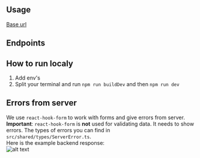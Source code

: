 ## Usage

[Base url](https://project-midnight-backend.onrender.com/)

## Endpoints

## How to run localy
1. Add env's
2. Split your terminal and run `npm run buildDev` and then `npm run dev`

## Errors from server
We use `react-hook-form` to work with forms and give errors from server.
<br>
**Important**: `react-hook-form` is **not** used for validating data. It needs to show errors. The types of errors you can find in `src/shared/types/ServerError.ts`.
<br>
Here is the example backend response:
<br>
![alt text](https://iili.io/JM7u6Qe.jpg)
